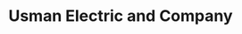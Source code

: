 ---
title: "Usman Electric and Company"
url: /karachi/usman-electric-and-company/
shop: electronics
---